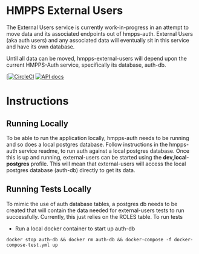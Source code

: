 # HMPPS External Users

The External Users service is currently work-in-progress in an attempt to move data and its associated endpoints out of 
hmpps-auth.  External Users (aka auth users) and any associated data will eventually sit in this service and have its
own database.

Until all data can be moved, hmpps-external-users will depend upon the current HMPPS-Auth service, specifically its 
database, auth-db.

[[![CircleCI](https://circleci.com/gh/ministryofjustice/hmpps-external-users-api/tree/main.svg?style=svg)](https://circleci.com/gh/ministryofjustice/hmpps-external-users-api)
[![API docs](https://img.shields.io/badge/API_docs_-view-85EA2D.svg?logo=swagger)](https://external-users-api-dev.hmpps.service.justice.gov.uk/swagger-ui/index.html?configUrl=/v3/api-docs)

# Instructions

## Running Locally
To be able to run the application locally, hmpps-auth needs to be running and so does a local postgres database.
Follow instructions in the hmpps-auth service readme, to run auth against a local postgres database.
Once this is up and running, external-users can be started using the **dev,local-postgres** profile.  This will mean
that external-users will access the local postgres database (auth-db) directly to get its data.

## Running Tests Locally
To mimic the use of auth database tables, a postgres db needs to be created that will contain the data needed for
external-users tests to run successfully.
Currently, this just relies on the ROLES table.
To run tests
* Run a local docker container to start up auth-db

```
docker stop auth-db && docker rm auth-db && docker-compose -f docker-compose-test.yml up
```

